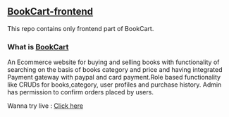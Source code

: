 ## [BookCart-frontend](https://github.com/mohit355/BookCart-frontend)
This repo contains only frontend part of BookCart.


### What is [BookCart](https://bookcart-1.web.app/)

 An Ecommerce website for buying and selling books with functionality of searching on the basis of books category and price and having integrated Payment gateway with paypal and card payment.Role based functionality like CRUDs for books,category, user profiles and purchase history. Admin has permission to confirm orders placed by users.
 
 Wanna try live : [Click here](https://bookcart-1.web.app/)
